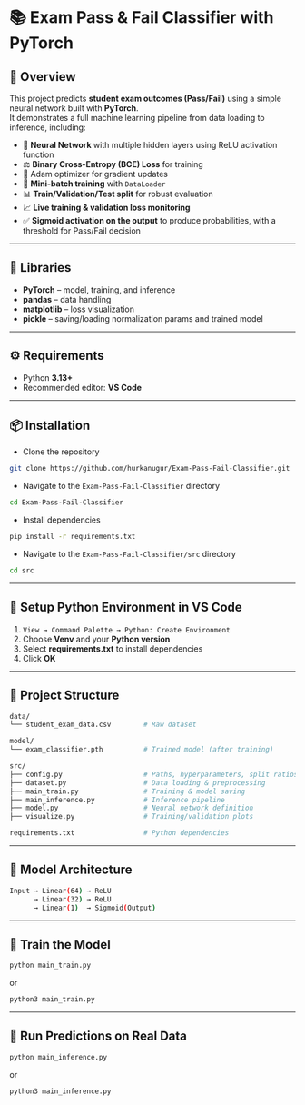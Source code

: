 # 📚 Exam Pass & Fail Classifier with PyTorch

## 📖 Overview
This project predicts **student exam outcomes (Pass/Fail)** using a simple neural network built with **PyTorch**.  
It demonstrates a full machine learning pipeline from data loading to inference, including:

- 🧠 **Neural Network** with multiple hidden layers using ReLU activation function  
- ⚖️ **Binary Cross-Entropy (BCE) Loss** for training
- 🚀 Adam optimizer for gradient updates 
- 🔀 **Mini-batch training** with `DataLoader`  
- 📊 **Train/Validation/Test split** for robust evaluation  
- 📈 **Live training & validation loss monitoring**  
- ✅ **Sigmoid activation on the output** to produce probabilities, with a threshold for Pass/Fail decision

---

## 🧩 Libraries
- **PyTorch** – model, training, and inference  
- **pandas** – data handling  
- **matplotlib** – loss visualization  
- **pickle** – saving/loading normalization params and trained model

---

## ⚙️ Requirements

- Python **3.13+**
- Recommended editor: **VS Code**

---

## 📦 Installation

- Clone the repository
```bash
git clone https://github.com/hurkanugur/Exam-Pass-Fail-Classifier.git
```

- Navigate to the `Exam-Pass-Fail-Classifier` directory
```bash
cd Exam-Pass-Fail-Classifier
```

- Install dependencies
```bash
pip install -r requirements.txt
```

- Navigate to the `Exam-Pass-Fail-Classifier/src` directory
```bash
cd src
```

---

## 🔧 Setup Python Environment in VS Code

1. `View → Command Palette → Python: Create Environment`  
2. Choose **Venv** and your **Python version**  
3. Select **requirements.txt** to install dependencies  
4. Click **OK**

---

## 📂 Project Structure

```bash
data/
└── student_exam_data.csv        # Raw dataset

model/
└── exam_classifier.pth          # Trained model (after training)

src/
├── config.py                    # Paths, hyperparameters, split ratios
├── dataset.py                   # Data loading & preprocessing
├── main_train.py                # Training & model saving
├── main_inference.py            # Inference pipeline
├── model.py                     # Neural network definition
├── visualize.py                 # Training/validation plots

requirements.txt                 # Python dependencies
```

---

## 📂 Model Architecture

```bash
Input → Linear(64) → ReLU
      → Linear(32) → ReLU
      → Linear(1)  → Sigmoid(Output)
```

---

## 📂 Train the Model
```bash
python main_train.py
```
or
```bash
python3 main_train.py
```

---

## 📂 Run Predictions on Real Data
```bash
python main_inference.py
```
or
```bash
python3 main_inference.py
```
